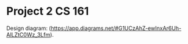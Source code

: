# Project 2 CS 161

Design diagram: (https://app.diagrams.net/#G1UCzAhZ-ewInxAr6Uh-AlLZtC0Wz_3Lfm).

